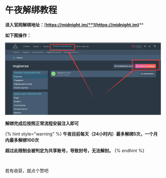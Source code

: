 # 午夜解绑教程

**进入官网解绑地址：**[**https://midnight.im/**](https://midnight.im)****

**如下图操作：**

![](<../../.gitbook/assets/image (6) (1) (1) (1) (1).png>)

**解绑完成后按照正常流程安装注入即可**

{% hint style="warning" %}
**午夜目前每天（24小时内）最多解绑5次，一个月内最多解绑100次**

**超过此限制会被判定为共享账号，导致封号，无法解封。**
{% endhint %}

​

若有收获，就点个赞吧
